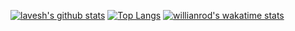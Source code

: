 <!--### Hi there 👋


**laveshgaurav/laveshgaurav** is a ✨ _special_ ✨ repository because its `README.md` (this file) appears on your GitHub profile.

Here are some ideas to get you started:

- 🔭 I’m currently working on ...
- 🌱 I’m currently learning ...
- 👯 I’m looking to collaborate on ...
- 🤔 I’m looking for help with ...
- 💬 Ask me about ...
- 📫 How to reach me: ...
- 😄 Pronouns: ...
- ⚡ Fun fact: ...
-->
[![lavesh's github stats](https://github-readme-stats.vercel.app/api?username=laveshgaurav)](https://github.com/laveshgaurav/github-readme-stats)
[![Top Langs](https://github-readme-stats.vercel.app/api/top-langs/?username=laveshgaurav&layout=compact)](https://github.com/laveshgaurav/github-readme-stats)
[![willianrod's wakatime stats](https://github-readme-stats.vercel.app/api/wakatime?username=LaveshGaurav)](https://github.com/laveshgaurav/github-readme-stats)
